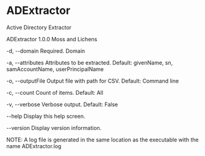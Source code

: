 # ADExtractor
Active Directory Extractor

ADExtractor 1.0.0
Moss and Lichens

  -d, --domain        Required. Domain

  -a, --attributes    Attributes to be extracted. Default: givenName, sn, samAccountName, userPrincipalName

  -o, --outputFile    Output file with path for CSV. Default: Command line

  -c, --count         Count of items. Default: All

  -v, --verbose       Verbose output. Default: False

  --help              Display this help screen.

  --version           Display version information.
  
  NOTE: A log file is generated in the same location as the executable with the name ADExtractor.log
